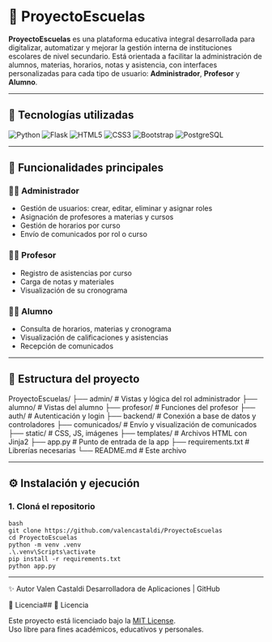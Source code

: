 # 🏫 ProyectoEscuelas

**ProyectoEscuelas** es una plataforma educativa integral desarrollada para digitalizar, automatizar y mejorar la gestión interna de instituciones escolares de nivel secundario. Está orientada a facilitar la administración de alumnos, materias, horarios, notas y asistencia, con interfaces personalizadas para cada tipo de usuario: **Administrador**, **Profesor** y **Alumno**.

---

## 🚀 Tecnologías utilizadas

![Python](https://img.shields.io/badge/Python-3.10-blue)
![Flask](https://img.shields.io/badge/Flask-%23000.svg?logo=flask&logoColor=white)
![HTML5](https://img.shields.io/badge/HTML5-e34c26?logo=html5&logoColor=white)
![CSS3](https://img.shields.io/badge/CSS3-264de4?logo=css3&logoColor=white)
![Bootstrap](https://img.shields.io/badge/Bootstrap-563d7c?logo=bootstrap&logoColor=white)
![PostgreSQL](https://img.shields.io/badge/PostgreSQL-4169E1?logo=postgresql&logoColor=white)

---

## 🎯 Funcionalidades principales

### 👨‍💼 Administrador
- Gestión de usuarios: crear, editar, eliminar y asignar roles
- Asignación de profesores a materias y cursos
- Gestión de horarios por curso
- Envío de comunicados por rol o curso

### 👩‍🏫 Profesor
- Registro de asistencias por curso
- Carga de notas y materiales
- Visualización de su cronograma

### 👨‍🎓 Alumno
- Consulta de horarios, materias y cronograma
- Visualización de calificaciones y asistencias
- Recepción de comunicados

---

## 🧱 Estructura del proyecto

ProyectoEscuelas/
├── admin/ # Vistas y lógica del rol administrador
├── alumno/ # Vistas del alumno
├── profesor/ # Funciones del profesor
├── auth/ # Autenticación y login
├── backend/ # Conexión a base de datos y controladores
├── comunicados/ # Envío y visualización de comunicados
├── static/ # CSS, JS, imágenes
├── templates/ # Archivos HTML con Jinja2
├── app.py # Punto de entrada de la app
├── requirements.txt # Librerías necesarias
└── README.md # Este archivo


---

## ⚙️ Instalación y ejecución

### 1. Cloná el repositorio

```
bash
git clone https://github.com/valencastaldi/ProyectoEscuelas
cd ProyectoEscuelas
python -m venv .venv
.\.venv\Scripts\activate
pip install -r requirements.txt
python app.py
```
---

✨ Autor
Valen Castaldi
Desarrolladora de Aplicaciones | GitHub

📄 Licencia## 📄 Licencia

Este proyecto está licenciado bajo la [MIT License](https://opensource.org/licenses/MIT).  
Uso libre para fines académicos, educativos y personales.







